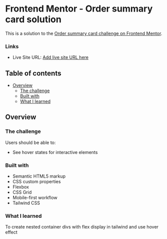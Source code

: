 # Frontend Mentor - Order summary card solution

This is a solution to the [Order summary card challenge on Frontend Mentor](https://www.frontendmentor.io/challenges/order-summary-component-QlPmajDUj).

### Links

- Live Site URL: [Add live site URL here](https://abhyom.github.io/Order-summary-component/)

## Table of contents

- [Overview](#overview)
  - [The challenge](#the-challenge)
  - [Built with](#built-with)
  - [What I learned](#what-i-learned)


## Overview

### The challenge

Users should be able to:

- See hover states for interactive elements





### Built with

- Semantic HTML5 markup
- CSS custom properties
- Flexbox
- CSS Grid
- Mobile-first workflow
- Tailwind CSS


### What I learned

To create nested container divs with flex display in tailwind and use hover effect 
